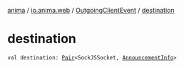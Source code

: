[anima](../../index.md) / [io.anima.web](../index.md) / [OutgoingClientEvent](index.md) / [destination](./destination.md)

# destination

`val destination: `[`Pair`](https://kotlinlang.org/api/latest/jvm/stdlib/kotlin/-pair/index.html)`<SockJSSocket, `[`AnnouncementInfo`](../-announcement-info/index.md)`>`